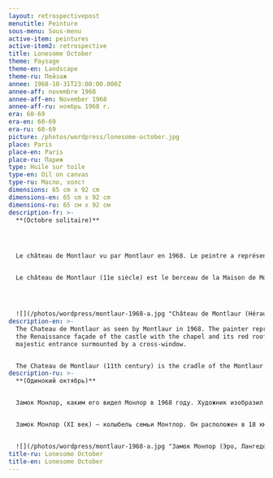 ```yaml
---
layout: retrospectivepost
menutitle: Peinture
sous-menu: Sous-menu
active-item: peintures
active-item2: retrospective
title: Lonesome October
theme: Paysage
theme-en: Landscape
theme-ru: Пейзаж
annee: 1968-10-31T23:00:00.000Z
annee-aff: novembre 1968
annee-aff-en: November 1968
annee-aff-ru: ноябрь 1968 г.
era: 60-69
era-en: 60-69
era-ru: 60-69
picture: /photos/wordpress/lonesome-october.jpg
place: Paris
place-en: Paris
place-ru: Париж
type: Huile sur toile
type-en: Oil on canvas
type-ru: Масло, холст
dimensions: 65 cm x 92 cm
dimensions-en: 65 cm x 92 cm
dimensions-ru: 65 см x 92 см
description-fr: >-
  **(Octobre solitaire)** 




  Le château de Montlaur vu par Montlaur en 1968. Le peintre a représenté la façade renaissance du château avec la chapelle et son toit rouge, l’entrée majestueuse surmontée de la fenêtre à croisée.


  Le château de Montlaur (11e siècle) est le berceau de la Maison de Montlaur. Cette place forte catholique fut assiégée par les troupes protestantes d’Henry, duc de Rohan et prise le lundi de Pâques, 28 mars 1622. Les fortifications furent canonnées et rasées, le château pillé et incendié et la garnison massacrée – selon des sources catholiques, les corps furent dévorés par les chiens ou laissés à pourrir. Le seigneur, François de Montlaur-Bousquet fut emprisonné à Sommières et libéré sous caution. Un début de reconstruction dont celle de la chapelle et de la façade principale fut entamé vers 1630 mais rapidement arrêté en raison de l’opposition de Richelieu.




  ![](/photos/wordpress/montlaur-1968-a.jpg "Château de Montlaur (Hérault)")
description-en: >-
  The Chateau de Montlaur as seen by Montlaur in 1968. The painter represented
  the Renaissance façade of the castle with the chapel and its red roof and the
  majestic entrance surmounted by a cross-window.


  The Chateau de Montlaur (11th century) is the cradle of the Montlaur family. It is located 18km North-East of Montpellier. This Catholic stronghold was besieged by the Protestant troops of Henri, Duke of Rohan and taken on Easter Monday, March 28, 1622. The fortifications were cannonaded and razed, the castle was plundered and burned, the garrison massacred – according to Catholic sources, the bodies were eaten by dogs and left to rot. The lord, François de Montlaur-Bousquet was imprisoned in Sommières and released on bail. Reconstruction of the chapel and of the main façade was started around 1630 but quickly stopped due to the opposition of King Louis XIV's prime minister, Cardinal Richelieu.
description-ru: >-
  **(Одинокий октябрь)**


  Замок Монлор, каким его видел Монлор в 1968 году. Художник изобразил фасад замка в стиле ренессанс с часовней, красной крышей и величественным входом, увенчанным крестообразным окном.


  Замок Монлор (XI век) – колыбель семьи Монтлор. Он расположен в 18 км к северо-востоку от Монпелье. Замок пустовал с 1622 года, когда он был осажден, взят и частично разрушен протестантскими войсками герцога Роханского.  


  ![](/photos/wordpress/montlaur-1968-a.jpg "Замок Монлор (Эро, Лангедок)")
title-ru: Lonesome October
title-en: Lonesome October
---
```

